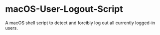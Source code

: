 # macOS-User-Logout-Script
A macOS shell script to detect and forcibly log out all currently logged-in users.
